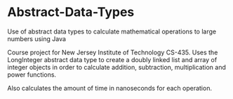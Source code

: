 # Abstract-Data-Types
Use of abstract data types to calculate mathematical operations to large numbers using Java

Course project for New Jersey Institute of Technology CS-435. Uses the LongInteger abstract data type to create a doubly linked list and array of integer objects in order to calculate addition, subtraction, multiplication and power functions.

Also calculates the amount of time in nanoseconds for each operation.
